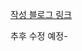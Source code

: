 [작성 블로그 링크](https://rvrlo.tistory.com/entry/%EC%9D%BC%EC%A0%95-%EA%B4%80%EB%A6%AC-%EC%95%B1-%EA%B0%9C%EB%B0%9C-%EC%9D%BC%EC%A7%80) <br>

추후 수정 예정-
